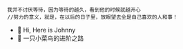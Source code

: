 ```
我并不讨厌等待，因为等待的越久，看到他的时候就越开心
//努力的意义，就是，在以后的日子里，放眼望去全是自己喜欢的人和事！
```

- 👋 Hi, Here is Johnny
- 👀 一只小菜鸟的进阶之路

<!---
JieYu-Johnny/JieYu-Johnny is a ✨ special ✨ repository because its `README.md` (this file) appears on your GitHub profile.
You can click the Preview link to take a look at your changes.
--->
